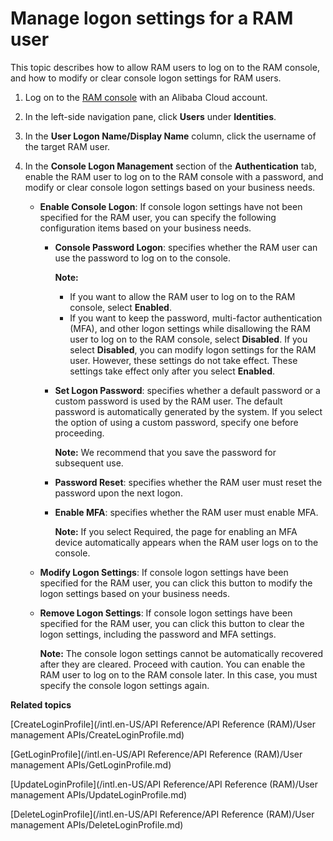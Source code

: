 # Manage logon settings for a RAM user

This topic describes how to allow RAM users to log on to the RAM console, and how to modify or clear console logon settings for RAM users.

1.  Log on to the [RAM console](https://ram.console.aliyun.com/) with an Alibaba Cloud account.

2.  In the left-side navigation pane, click **Users** under **Identities**.

3.  In the **User Logon Name/Display Name** column, click the username of the target RAM user.

4.  In the **Console Logon Management** section of the **Authentication** tab, enable the RAM user to log on to the RAM console with a password, and modify or clear console logon settings based on your business needs.

    -   **Enable Console Logon**: If console logon settings have not been specified for the RAM user, you can specify the following configuration items based on your business needs.
        -   **Console Password Logon**: specifies whether the RAM user can use the password to log on to the console.

            **Note:**

            -   If you want to allow the RAM user to log on to the RAM console, select **Enabled**.
            -   If you want to keep the password, multi-factor authentication \(MFA\), and other logon settings while disallowing the RAM user to log on to the RAM console, select **Disabled**. If you select **Disabled**, you can modify logon settings for the RAM user. However, these settings do not take effect. These settings take effect only after you select **Enabled**.
        -   **Set Logon Password**: specifies whether a default password or a custom password is used by the RAM user. The default password is automatically generated by the system. If you select the option of using a custom password, specify one before proceeding.

            **Note:** We recommend that you save the password for subsequent use.

        -   **Password Reset**: specifies whether the RAM user must reset the password upon the next logon.
        -   **Enable MFA**: specifies whether the RAM user must enable MFA.

            **Note:** If you select Required, the page for enabling an MFA device automatically appears when the RAM user logs on to the console.

    -   **Modify Logon Settings**: If console logon settings have been specified for the RAM user, you can click this button to modify the logon settings based on your business needs.
    -   **Remove Logon Settings**: If console logon settings have been specified for the RAM user, you can click this button to clear the logon settings, including the password and MFA settings.

        **Note:** The console logon settings cannot be automatically recovered after they are cleared. Proceed with caution. You can enable the RAM user to log on to the RAM console later. In this case, you must specify the console logon settings again.


**Related topics**  


[CreateLoginProfile](/intl.en-US/API Reference/API Reference (RAM)/User management APIs/CreateLoginProfile.md)

[GetLoginProfile](/intl.en-US/API Reference/API Reference (RAM)/User management APIs/GetLoginProfile.md)

[UpdateLoginProfile](/intl.en-US/API Reference/API Reference (RAM)/User management APIs/UpdateLoginProfile.md)

[DeleteLoginProfile](/intl.en-US/API Reference/API Reference (RAM)/User management APIs/DeleteLoginProfile.md)

